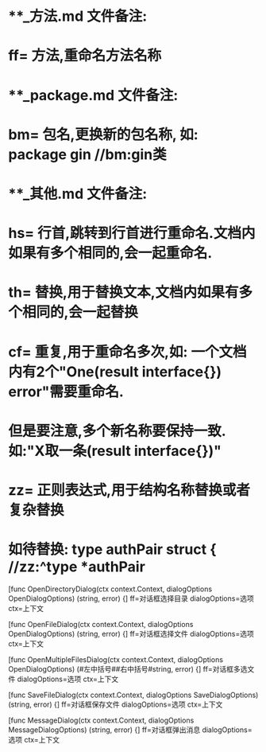 # **_方法.md 文件备注:
# ff= 方法,重命名方法名称
# 
# **_package.md 文件备注:
# bm= 包名,更换新的包名称, 如: package gin //bm:gin类
#
# **_其他.md 文件备注:
# hs= 行首,跳转到行首进行重命名.文档内如果有多个相同的,会一起重命名.
# th= 替换,用于替换文本,文档内如果有多个相同的,会一起替换
# cf= 重复,用于重命名多次,如: 一个文档内有2个"One(result interface{}) error"需要重命名.
#     但是要注意,多个新名称要保持一致. 如:"X取一条(result interface{})"
# zz= 正则表达式,用于结构名称替换或者复杂替换
#     如待替换: type authPair struct { //zz:^type *authPair

[func OpenDirectoryDialog(ctx context.Context, dialogOptions OpenDialogOptions) (string, error) {]
ff=对话框选择目录
dialogOptions=选项
ctx=上下文

[func OpenFileDialog(ctx context.Context, dialogOptions OpenDialogOptions) (string, error) {]
ff=对话框选择文件
dialogOptions=选项
ctx=上下文

[func OpenMultipleFilesDialog(ctx context.Context, dialogOptions OpenDialogOptions) (#左中括号##右中括号#string, error) {]
ff=对话框多选文件
dialogOptions=选项
ctx=上下文

[func SaveFileDialog(ctx context.Context, dialogOptions SaveDialogOptions) (string, error) {]
ff=对话框保存文件
dialogOptions=选项
ctx=上下文

[func MessageDialog(ctx context.Context, dialogOptions MessageDialogOptions) (string, error) {]
ff=对话框弹出消息
dialogOptions=选项
ctx=上下文
